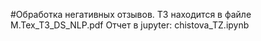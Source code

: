 #Обработка негативных отзывов.
ТЗ находится в файле М.Тех_ТЗ_DS_NLP.pdf
Отчет в jupyter: chistova_TZ.ipynb
